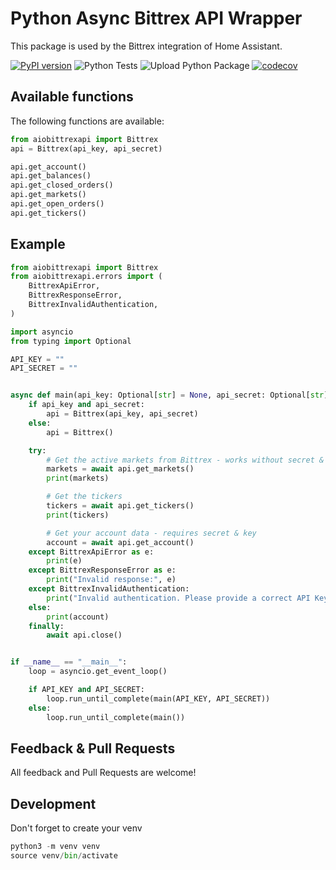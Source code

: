 # Python Async Bittrex API Wrapper

This package is used by the Bittrex integration of Home Assistant.

[![PyPI version](https://badge.fury.io/py/aiobittrexapi.svg)](https://badge.fury.io/py/aiobittrexapi)
![Python Tests](https://github.com/DevSecNinja/aiobittrexapi/workflows/Python%20Tests/badge.svg)
![Upload Python Package](https://github.com/DevSecNinja/aiobittrexapi/workflows/Upload%20Python%20Package/badge.svg)
[![codecov](https://codecov.io/gh/DevSecNinja/aiobittrexapi/branch/main/graph/badge.svg?token=938OECIJ6W)](https://codecov.io/gh/DevSecNinja/aiobittrexapi)

## Available functions

The following functions are available:

```` python
from aiobittrexapi import Bittrex
api = Bittrex(api_key, api_secret)

api.get_account()
api.get_balances()
api.get_closed_orders()
api.get_markets()
api.get_open_orders()
api.get_tickers()

````

## Example

```` python
from aiobittrexapi import Bittrex
from aiobittrexapi.errors import (
    BittrexApiError,
    BittrexResponseError,
    BittrexInvalidAuthentication,
)

import asyncio
from typing import Optional

API_KEY = ""
API_SECRET = ""


async def main(api_key: Optional[str] = None, api_secret: Optional[str] = None):
    if api_key and api_secret:
        api = Bittrex(api_key, api_secret)
    else:
        api = Bittrex()

    try:
        # Get the active markets from Bittrex - works without secret & key
        markets = await api.get_markets()
        print(markets)

        # Get the tickers
        tickers = await api.get_tickers()
        print(tickers)

        # Get your account data - requires secret & key
        account = await api.get_account()
    except BittrexApiError as e:
        print(e)
    except BittrexResponseError as e:
        print("Invalid response:", e)
    except BittrexInvalidAuthentication:
        print("Invalid authentication. Please provide a correct API Key and Secret")
    else:
        print(account)
    finally:
        await api.close()


if __name__ == "__main__":
    loop = asyncio.get_event_loop()

    if API_KEY and API_SECRET:
        loop.run_until_complete(main(API_KEY, API_SECRET))
    else:
        loop.run_until_complete(main())

````

## Feedback & Pull Requests

All feedback and Pull Requests are welcome!

## Development

Don't forget to create your venv

```` python
python3 -m venv venv
source venv/bin/activate

````
